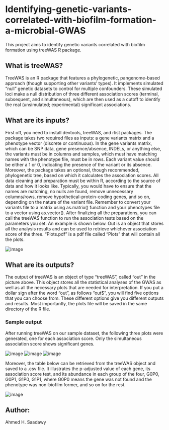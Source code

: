 # Identifying-genetic-variants-correlated-with-biofilm-formation-a-microbial-GWAS
This project aims to identify genetic variants correlated with biofilm formation using treeWAS R package.

## What is treeWAS?
TreeWAS is an R package that features a phylogenetic, pangenome-based approach (though supporting other variants’ types).  It implements simulated “null” genetic datasets to control for multiple confounders. These simulated loci make a null distribution of three different association scores (terminal, subsequent, and simultaneous), which are then used as a cutoff to identify the real (unsimulated; experimental) significant associations.

## What are its inputs?
First off, you need to install devtools, treeWAS, and rlist packages.
The package takes two required files as inputs: a gene variants matrix and a phenotype vector (discrete or continuous). In the gene variants matrix, which can be SNP data, gene presence/absence, INDELs, or anything else, the variants must be in columns and samples, which must have matching names with the phenotype file, must be in rows. Each variant value should be either a 1 or 0, indicating the presence of the variant or its absence. Moreover, the package takes an optional, though recommended, phylogenetic tree, based on which it calculates the association scores.
All data cleaning and preparation must be within R, according to the source of data and how it looks like. Typically, you would have to ensure that the names are matching, no nulls are found, remove unnecessary columns/rows, remove hypothetical-protein-coding genes, and so on, depending on the nature of the variant file. Remember to convert your variants file to a matrix using as.matrix() function and your phenotypes file to a vector using as.vector().
After finalizing all the preparations, you can call the treeWAS function to run the association tests based on the parameters you set. An example is shown below. Out is an object that stores all the analysis results and can be used to retrieve whichever association score of the three. “Plots.pdf” is a pdf file called “Plots” that will contain all the plots.

![image](https://github.com/ahmedhesham47/Identifying-genetic-variants-correlated-with-biofilm-formation-a-microbial-GWAS/assets/44484663/84850816-fb97-4fab-bdd2-e28f58ac80eb)


## What are its outputs?
The output of treeWAS is an object of type “treeWAS”, called “out” in the picture above. This object stores all the statistical analyses of the GWAS as well as all the necessary plots that are needed for interpretation. If you put a dollar sign after the word “out”, as follows “out$”, you will find five options that you can choose from. These different options give you different outputs and results. Most importantly, the plots file will be saved in the same directory of the R file.

### Sample output
After running treeWAS on our sample dataset, the following three plots were generated, one for each association score. Only the simultaneous association score shows significant genes.

![image](https://github.com/ahmedhesham47/Identifying-genetic-variants-correlated-with-biofilm-formation-a-microbial-GWAS/assets/44484663/89d0e29b-c186-4751-afdd-f25d27c31e9e)
![image](https://github.com/ahmedhesham47/Identifying-genetic-variants-correlated-with-biofilm-formation-a-microbial-GWAS/assets/44484663/324465ba-4f5f-4b3c-9f8a-74c41df4e987)
![image](https://github.com/ahmedhesham47/Identifying-genetic-variants-correlated-with-biofilm-formation-a-microbial-GWAS/assets/44484663/8a89c9a1-e802-47c5-9caa-8bee949ddd86)

Moreover, the table below can be retrieved from the treeWAS object and saved to a .csv file. It illustrates the p-adjusted value of each gene, its association score test, and its abundance in each group of the four, G0P0, G0P1, G1P0, G1P1, where G0P0 means the gene was not found and the phenotype was non-biofilm former, and so on for the rest.

![image](https://github.com/ahmedhesham47/Identifying-genetic-variants-correlated-with-biofilm-formation-a-microbial-GWAS/assets/44484663/7a55abf5-712d-49f3-b86a-5b79d57976cf)

## Author:
Ahmed H. Saadawy
